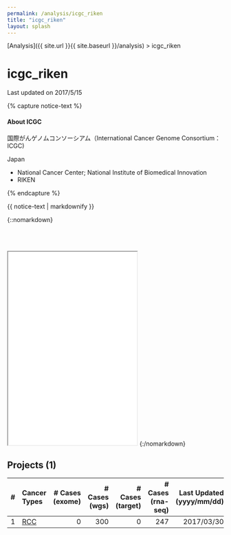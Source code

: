 ```yaml
---
permalink: /analysis/icgc_riken
title: "icgc_riken"
layout: splash
---
```


[Analysis]({{ site.url }}{{ site.baseurl }}/analysis) > icgc_riken

# <font class="pre-group"></font> icgc_riken

Last updated on 2017/5/15

{% capture notice-text %}
#### About ICGC

国際がんゲノムコンソーシアム（International Cancer Genome Consortium：ICGC)

Japan

 - National Cancer Center; National Institute of Biomedical Innovation
 - RIKEN


{% endcapture %}

<div class="labinfo-notice">
  {{ notice-text | markdownify }}
</div>

{::nomarkdown}
<iframe src="{{ site.url }}{{ site.baseurl }}/graphs/icgc_riken.html" style="height:450px; margin-top:50px;"></iframe>
{:/nomarkdown}

## Projects (1)


| # | Cancer Types            | # Cases (exome) | # Cases (wgs) | # Cases (target) | # Cases (rna-seq) | Last Updated (yyyy/mm/dd) |
|--:|:------------------------|----------------:|--------------:|-----------------:|------------------:|--------------------------:|
| 1 | [RCC](./icgc_riken/rcc) |               0 |           300 |                0 |               247 | 2017/03/30 |


